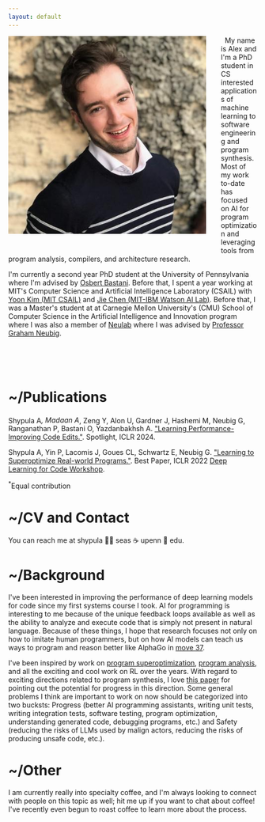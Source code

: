 ```yaml
---
layout: default
---
```


<img align="left" src="assets/images/Photo.jpeg" style="padding-right: 30px; padding-bottom: 30px;">
&nbsp;  
My name is Alex and I'm a PhD student in CS interested applications of machine learning to software engineering and program synthesis. Most of my work to-date has focused on AI for program optimization and leveraging tools from program analysis, compilers, and architecture research. 

I'm currently a second year PhD student at the University of Pennsylvania where I'm advised by [Osbert Bastani](https://obastani.github.io/). Before that, I spent a year working at MIT's Computer Science and Artificial Intelligence Laboratory (CSAIL) with [Yoon Kim (MIT CSAIL)](https://people.csail.mit.edu/yoonkim/) and [Jie Chen (MIT-IBM Watson AI Lab)](https://jiechenjiechen.github.io/). Before that, I was a Master's student at at Carnegie Mellon University's (CMU) School of Computer Science in the Artificial Intelligence and Innovation program where I was also a member of [Neulab](https://www.cs.cmu.edu/~neulab/index.html) where I was advised by [Professor Graham Neubig](http://www.phontron.com/). 


&nbsp;  
&nbsp;  
&nbsp;  

# \~/Publications

Shypula A<sup>*</sup>, Madaan A<sup>*</sup>, Zeng Y, Alon U, Gardner J, Hashemi M, Neubig G, Ranganathan P, Bastani O, Yazdanbakhsh A. ["Learning Performance-Improving Code Edits."](https://openreview.net/forum?id=ix7rLVHXyY). Spotlight, ICLR 2024. 

Shypula A, Yin P, Lacomis J, Goues CL, Schwartz E, Neubig G. ["Learning to Superoptimize Real-world Programs."](https://arxiv.org/abs/2109.13498). Best Paper, ICLR 2022 [Deep Learning for Code Workshop](https://dl4c.github.io/).


<sup>*</sup>Equal contribution

# \~/CV and Contact

<!-- If you would like the most recent copy of my CV, you can locate it [here](assets/cv_shypula_2021_phd.pdf).  -->

You can reach me at shypula 👨‍💻 seas ☕ upenn 🚴 edu. 

# \~/Background 

I've been interested in improving the performance of deep learning models for code since my first systems course I took. AI for programming is interesting to me because of the unique feedback loops available as well as the ability to analyze and execute code that is simply not present in natural language. Because of these things, I hope that research focuses not only on how to imitate human programmers, but on how AI models can teach us ways to program and reason better like AlphaGo in [move 37](https://en.wikipedia.org/wiki/AlphaGo_versus_Lee_Sedol#Game_2). 

I've been inspired by work on [program superoptimization](https://arxiv.org/pdf/1211.0557.pdf), [program analysis](https://cmu-program-analysis.github.io/2023/index.html), and all the exciting and cool work on RL over the years. With regard to exciting directions related to program synthesis, I love [this paper](https://arxiv.org/abs/2207.14502) for pointing out the potential for progress in this direction. Some general problems I think are important to work on now should be categorized into two bucksts: Progress (better AI programming assistants, writing unit tests, writing integration tests, software testing, program optimization, understanding generated code, debugging programs, etc.) and Safety (reducing the risks of LLMs used by malign actors, reducing the risks of producing unsafe code, etc.). 

<!-- The spark for me came when I was writing the malloc systems code for CMU's intro to system's course. It was highly error-prone, it required careful programming skill, and its performance relied on increasingly complex use of data structures from implicit lists, to linked lists, to binned linked-lists. Nevertheless, we had a large test suite that would estimate the performance of our storage allocator and provide feedback as if it were an RL environment. I wondered, "could an artificially intelligent agent learn to write code like this from scratch," re-discover classic data structures, and teach us something new? I thought it was compelling, becuase the agent would have to write programs to explain its choices, which would be more interpretable than, say, a black-box neural network.  -->

<!-- Programming is an extremely difficult and error prone task that takes many years of training and education to master: we need to create tools to lower the barriers-to-entry and democratize this amazing technology. I'm interested in how we can create machines that can write programs and design computer systems in ways that help engineers in their day-to-day work. They should help humans in their day-to-day programming tasks and every now, and then, teach us something new.  -->

<!-- Writing programs is a hard task for an AI system, because the discrete search space for programs is huge and sparse (due to the brittleness of syntax and sensitivity of semantics).  -->

<!-- I think AI on programming languages is interesting in relation to other domains like natural languages, because we can execute code and use static analysis tools on code. So, in relation to some of these other domains, we have rich representations and feedback mechanisms that we can leverage. Moreover, there may exist many tools developed by Programming Languages, Compilers, and Software Engineering community that may also both beneficial to designing these AI coding systems, possibly in ways that have not yet been conceived yet. Lastly, programs and logic are effective at computing certain kinds of things and are more interpretable than black box neural networks: they have interesting promise as components in interpretable and robust AI systems and possibly in tasks that require complex / multi-hop reasoning.  -->

<!-- On the path to get there, there are lots of super interesting and useful problems to explore in neural program synthesis / neural program modeling and software engineering.  -->

<!-- Before my research career, I majored in Business at NYU's Stern School of Business and studied Chinese. I loved learning Chinese, because for some reason as a kid, I thought it required some kind of superintelligence to learn: it taught me that discipline, a love of learning, and time are truly the ingredients to master anything.  -->


<!-- It was when I worked at IBM and saw the potential of deep learning to change our daily lives: from how we write programs, solve problems, and run drive-thrus, that I made the leap to devote my life to AI research and its applications. It has taken a lot of work, but I haven't looked back once.  -->

# \~/Other

I am currently really into specialty coffee, and I'm always looking to connect with people on this topic as well; hit me up if you want to chat about coffee! I've recently even begun to roast coffee to learn more about the process. 

<!-- 
Besides CS research, I like walking up big, tall, snowy things: some mountains on my list are (in increasing altidude) [Mt. Rainier](https://en.wikipedia.org/wiki/Mount_Rainier), [Denali](https://en.wikipedia.org/wiki/Denali), [Aconcagua](https://en.wikipedia.org/wiki/Aconcagua), and [Cho Oyu](https://en.wikipedia.org/wiki/Cho_Oyu). Here are [some photos](baker.md) of me doing a (very) stochastic gradient ascent on a practice rescue line in a crevasse on Mt. Baker.  -->


